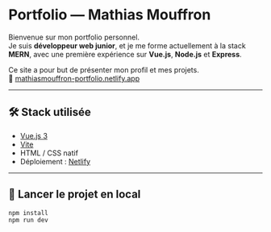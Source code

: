 # Portfolio — Mathias Mouffron

Bienvenue sur mon portfolio personnel.  
Je suis **développeur web junior**, et je me forme actuellement à la stack **MERN**, avec une première expérience sur **Vue.js**, **Node.js** et **Express**.

Ce site a pour but de présenter mon profil et mes projets.  
🔗 [mathiasmouffron-portfolio.netlify.app](https://mathiasmouffron-portfolio.netlify.app/)

---

## 🛠️ Stack utilisée

- [Vue.js 3](https://vuejs.org/)
- [Vite](https://vitejs.dev/)
- HTML / CSS natif
- Déploiement : [Netlify](https://www.netlify.com/)

---

## 🔧 Lancer le projet en local

```bash
npm install
npm run dev
